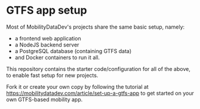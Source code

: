 # GTFS app setup

Most of MobilityDataDev's projects share the same basic setup, namely:

- a frontend web application
- a NodeJS backend server
- a PostgreSQL database (containing GTFS data)
- and Docker containers to run it all.

This repository contains the starter code/configuration for all of the above, to enable fast setup for new projects.

Fork it or create your own copy by following the tutorial at https://mobilitydatadev.com/article/set-up-a-gtfs-app to get started on your own GTFS-based mobility app.
